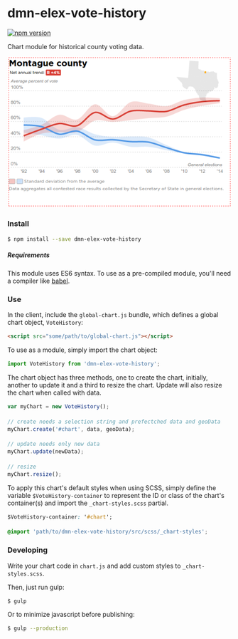 # dmn-elex-vote-history

[![npm version](https://badge.fury.io/js/dmn-elex-vote-history.svg)](https://badge.fury.io/js/dmn-elex-vote-history)

Chart module for historical county voting data.

![](preview.png)

### Install
```bash
$ npm install --save dmn-elex-vote-history
```

##### Requirements

This module uses ES6 syntax. To use as a pre-compiled module, you'll need a compiler like [babel](https://babeljs.io/).

### Use

In the client, include the `global-chart.js` bundle, which defines a global chart object, `VoteHistory`:

```html
<script src="some/path/to/global-chart.js"></script>
```

To use as a module, simply import the chart object:
```javascript
import VoteHistory from 'dmn-elex-vote-history';
```

The chart object has three methods, one to create the chart, initially, another to update it and a third to resize the chart. Update will also resize the chart when called with data.

```javascript
var myChart = new VoteHistory();

// create needs a selection string and prefectched data and geoData
myChart.create('#chart', data, geoData);

// update needs only new data
myChart.update(newData);

// resize
myChart.resize();
```

To apply this chart's default styles when using SCSS, simply define the variable `$VoteHistory-container` to represent the ID or class of the chart's container(s) and import the `_chart-styles.scss` partial.

```CSS
$VoteHistory-container: '#chart';

@import 'path/to/dmn-elex-vote-history/src/scss/_chart-styles';
```


### Developing

Write your chart code in `chart.js` and add custom styles to `_chart-styles.scss`.

Then, just run gulp:
```bash
$ gulp
```

Or to minimize javascript before publishing:
```bash
$ gulp --production
```
